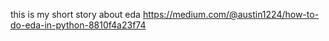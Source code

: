 this is my short story about eda
https://medium.com/@austin1224/how-to-do-eda-in-python-8810f4a23f74